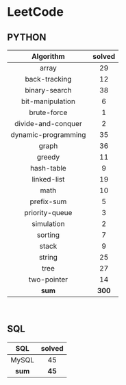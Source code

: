 # LeetCode
## PYTHON
|    Algorithm    | solved |
| :-------------: | :----: |
|array|29|
|back-tracking|12|
|binary-search|38|
|bit-manipulation|6|
|brute-force|1|
|divide-and-conquer|2|
|dynamic-programming|35|
|graph|36|
|greedy|11|
|hash-table|9|
|linked-list|19|
|math|10|
|prefix-sum|5|
|priority-queue|3|
|simulation|2|
|sorting|7|
|stack|9|
|string|25|
|tree|27|
|two-pointer|14|
| **sum** | **300**|

<br>

 ## SQL
|    SQL    | solved |
| :-------------: | :----: |
|    MySQL    |45|
| **sum** | **45**|

